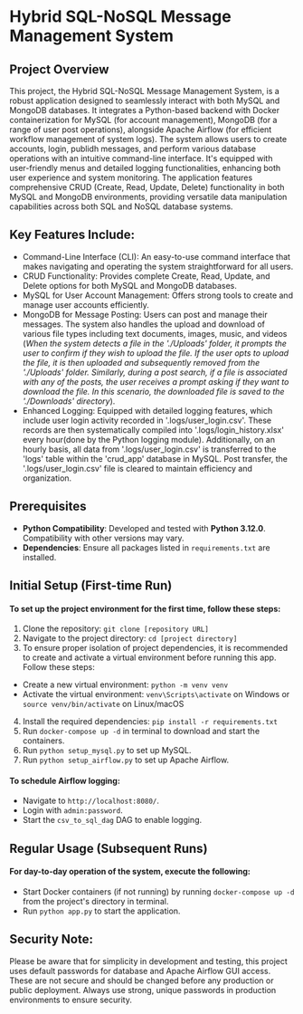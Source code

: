 # Hybrid SQL-NoSQL Message Management System

## Project Overview
This project, the Hybrid SQL-NoSQL Message Management System, is a robust application designed to seamlessly interact with both MySQL and MongoDB databases. It integrates a Python-based backend with Docker containerization for MySQL (for account management), MongoDB (for a range of user post operations), alongside Apache Airflow (for efficient workflow management of system logs). The system allows users to create accounts, login, publidh messages, and perform various database operations with an intuitive command-line interface. It's equipped with user-friendly menus and detailed logging functionalities, enhancing both user experience and system monitoring. The application features comprehensive CRUD (Create, Read, Update, Delete) functionality in both MySQL and MongoDB environments, providing versatile data manipulation capabilities across both SQL and NoSQL database systems.

## Key Features Include:
* Command-Line Interface (CLI): An easy-to-use command interface that makes navigating and operating the system straightforward for all users.
* CRUD Functionality: Provides complete Create, Read, Update, and Delete options for both MySQL and MongoDB databases.
* MySQL for User Account Management: Offers strong tools to create and manage user accounts efficiently.
* MongoDB for Message Posting: Users can post and manage their messages. The system also handles the upload and download of various file types including text documents, images, music, and videos (*When the system detects a file in the './Uploads' folder, it prompts the user to confirm if they wish to upload the file. If the user opts to upload the file, it is then uploaded and subsequently removed from the './Uploads' folder. Similarly, during a post search, if a file is associated with any of the posts, the user receives a prompt asking if they want to download the file. In this scenario, the downloaded file is saved to the './Downloads' directory*).
* Enhanced Logging: Equipped with detailed logging features, which include user login activity recorded in '.logs/user_login.csv'. These records are then systematically compiled into '.logs/login_history.xlsx' every hour(done by the Python logging module). Additionally, on an hourly basis, all data from '.logs/user_login.csv' is  transferred to the 'logs' table within the 'crud_app' database in MySQL. Post transfer, the '.logs/user_login.csv' file is cleared to maintain efficiency and organization.


## Prerequisites
- **Python Compatibility**: Developed and tested with **Python 3.12.0**. Compatibility with other versions may vary.
- **Dependencies**: Ensure all packages listed in `requirements.txt` are installed.


## Initial Setup (First-time Run)
#### To set up the project environment for the first time, follow these steps:
1. Clone the repository: `git clone [repository URL]`
2. Navigate to the project directory: `cd [project directory]`
3. To ensure proper isolation of project dependencies, it is recommended to create and activate a virtual environment before running this app. Follow these steps:
* Create a new virtual environment: `python -m venv venv`
* Activate the virtual environment: `venv\Scripts\activate` on Windows or `source venv/bin/activate` on Linux/macOS
4. Install the required dependencies: `pip install -r requirements.txt`
5. Run `docker-compose up -d` in terminal to download and start the containers.
6. Run `python setup_mysql.py` to set up MySQL.
7. Run `python setup_airflow.py` to set up Apache Airflow.

#### To schedule Airflow logging:

- Navigate to `http://localhost:8080/`.
- Login with `admin:password`.
- Start the `csv_to_sql_dag` DAG to enable logging.


## Regular Usage (Subsequent Runs)
#### For day-to-day operation of the system, execute the following:

- Start Docker containers (if not running) by running `docker-compose up -d` from the project's directory in terminal.
- Run `python app.py` to start the application.



## Security Note:
Please be aware that for simplicity in development and testing, this project uses default passwords for database and Apache Airflow GUI access. These are not secure and should be changed before any production or public deployment. Always use strong, unique passwords in production environments to ensure security.
